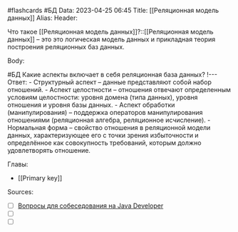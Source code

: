 #flashcards #БД 
Data: 2023-04-25 06:45
Title: [[Реляционная модель данных]]
Alias:
Header:

Что такое [[Реляционная модель данных]]?::[[Реляционная модель данных]] – это это логическая модель данных и прикладная теория построения реляционных баз данных.
<!--SR:!2023-11-03,10,310-->



Body:



#БД 
Какие аспекты включает в себя реляционная база данных?
!---
Ответ:
	- Структурный аспект – данные представляют собой набор отношений.
	- Аспект целостности – отношения отвечают определенным условиям целостности: уровня домена (типа данных), уровня отношения и уровня базы данных.
	- Аспект обработки (манипулирования) – поддержка операторов манипулирования отношениями (реляционная алгебра, реляционное исчисление).
	-   Нормальная форма – свойство отношения в реляционной модели данных, характеризующее его с точки зрения избыточности и определённое как совокупность требований, которым должно удовлетворять отношение.
<!--SR:!2023-10-27,6,150-->




Главы:
- [[Primary key]]


Sources:
- [ ] [Вопросы для собеседования на Java Developer](https://github.com/enhorse/java-interview/blob/master/README.md#%D0%9E%D0%9E%D0%9F)
- [ ] []()
- [ ] []()
